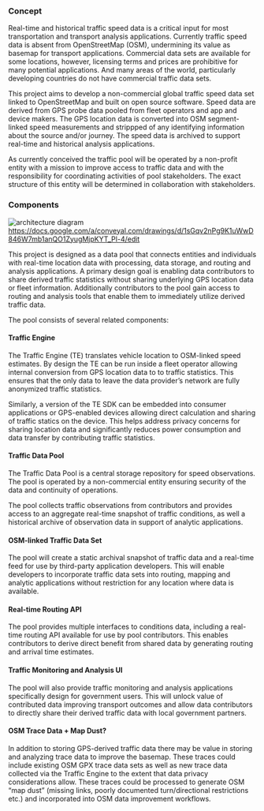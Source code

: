 ### Concept

Real-time and historical traffic speed data is a critical input for most transportation and transport analysis applications. Currently traffic speed data is absent from OpenStreetMap (OSM), undermining its value as basemap for transport applications. Commercial data sets are available for some locations, however, licensing terms and prices are prohibitive for many potential applications. And many areas of the world, particularly developing countries do not have commercial traffic data sets.

This project aims to develop a non-commercial global traffic speed data set linked to OpenStreetMap and built on open source software. Speed data are derived from GPS probe data pooled from fleet operators and app and device makers. The GPS location data is converted into OSM segment-linked speed measurements and strippped of any identifying information about the source and/or journey. The speed data is archived to support real-time and historical analysis applications.
 
As currently conceived the traffic pool will be operated by a non-profit entity with a mission to improve access to traffic data and with the responsibility for coordinating activities of pool stakeholders.  The exact structure of this entity will be determined in collaboration with stakeholders.
 
### Components

![architecture diagram](https://docs.google.com/drawings/d/1sGqv2nPg9K1uWwD846W7mb1anQO1ZyugMjpKYT_Pl-4/pub?w=878&h=706)
https://docs.google.com/a/conveyal.com/drawings/d/1sGqv2nPg9K1uWwD846W7mb1anQO1ZyugMjpKYT_Pl-4/edit

This project is designed as a data pool that connects entities and individuals with real-time location data with processing, data storage, and routing and analysis applications. A primary design goal is enabling data contributors to share derived traffic statistics without sharing underlying GPS location data or fleet information. Additionally contributors to the pool gain access to routing and analysis tools that enable them to immediately utilize derived traffic data.

The pool consists of several related components:

#### Traffic Engine
The Traffic Engine (TE) translates vehicle location to OSM-linked speed estimates. By design the TE can be run inside a fleet operator allowing internal conversion from GPS location data to to traffic statistics. This ensures that the only data to leave the data provider’s network are fully anonymized traffic statistics.

Similarly, a version of the TE SDK can be embedded into consumer applications or GPS-enabled devices allowing direct calculation and sharing of traffic statics on the device. This helps address privacy concerns for sharing location data and significantly reduces power consumption and data transfer by contributing traffic statistics.

#### Traffic Data Pool
The Traffic Data Pool is a central storage repository for speed observations. The pool is operated by a non-commercial entity ensuring security of the data and continuity of operations. 

The pool collects traffic observations from contributors and provides access to an aggregate real-time snapshot of traffic conditions, as well a historical archive of observation data in support of analytic applications.

#### OSM-linked Traffic Data Set 
The pool will create a static archival snapshot of traffic data and a real-time feed for use by third-party application developers. This will enable developers to incorporate traffic data sets into routing, mapping and analytic applications without restriction for any location where data is available.

#### Real-time Routing API
The pool provides multiple interfaces to conditions data, including a real-time routing API available for use by pool contributors. This enables contributors to derive direct benefit from shared data by generating routing and arrival time estimates. 

#### Traffic Monitoring and Analysis UI
The pool will also provide traffic monitoring and analysis applications specifically design for government users. This will unlock value of contributed data improving transport outcomes and allow data contributors to directly share their derived traffic data with local government partners.
 
#### OSM Trace Data + Map Dust?
In addition to storing GPS-derived traffic data there may be value in storing and analyzing trace data to improve the basemap. These traces could include existing OSM GPX trace data sets as well as new trace data collected via the Traffic Engine to the extent that data privacy considerations allow. These traces could be processed to generate OSM “map dust” (missing links, poorly documented turn/directional restrictions etc.) and incorporated into OSM data improvement workflows.


